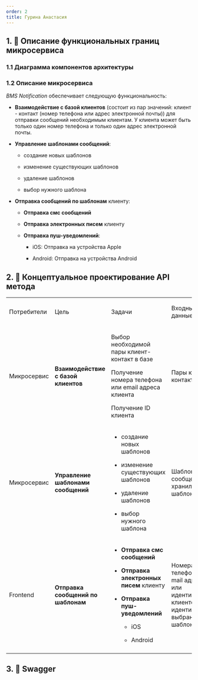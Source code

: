 ```yaml
---
order: 2
title: Гурина Анастасия
---
```


## 1\. 📖 Описание функциональных границ микросервиса

### 1\.1 Диаграмма компонентов архитектуры

<mermaid path="./fio-proektirovanie-api-2.mermaid" width="780px" height="202px"/>

### 1\.2 Описание микросервиса

*BMS Notification* обеспечивает следующую функциональность:

-  **Взаимодействие с базой клиентов** (состоит из пар значений: клиент - контакт (номер телефона или адрес электронной почты)) для отправки сообщений необходимым клиентам. У клиента может быть только один номер телефона и только один адрес электронной почты.

-  **Управление** **шаблонами сообщений**:

   -  создание новых шаблонов

   -  изменение существующих шаблонов

   -  удаление шаблонов

   -  выбор нужного шаблона

-  **Отправка сообщений по шаблонам** клиенту:

   -  **Отправка смс сообщений**

   -  **Отправка электронных писем** клиенту

   -  **Отправка пуш-уведомлений**:

      -  iOS: Отправка на устройства Apple

      -  Android: Отправка на устройства Android

## 2\. 🧩 Концептуальное проектирование API метода

<table header="row">
<colgroup><col width="156"/><col width="156"/><col width="156"/><col width="192"/><col width="239"/></colgroup>
<tr>
<td>

Потребители

</td>
<td>

Цель

</td>
<td>

Задачи

</td>
<td>

Входные данные

</td>
<td>

Выходные данные

</td>
</tr>
<tr>
<td>

Микросервис

</td>
<td>

**Взаимодействие с базой клиентов**

</td>
<td>

Выбор необходимой пары клиент-контакт в базе

Получение номера телефона или email адреса клиента

Получение ID клиента 

</td>
<td>

Пары клиент-контакт

</td>
<td>

Номера телефонов, e-mail адреса, идентификаторы клиентов

</td>
</tr>
<tr>
<td>

Микросервис

</td>
<td>

**Управление** **шаблонами сообщений**

</td>
<td>

-  создание новых шаблонов

-  изменение существующих шаблонов

-  удаление шаблонов

-  выбор нужного шаблона

</td>
<td>

Шаблоны сообщений из хранилища шаблонов

</td>
<td>

Идентификатор выбранного шаблона?

</td>
</tr>
<tr>
<td>

Frontend

</td>
<td>

**Отправка сообщений по шаблонам**

</td>
<td>

-  **Отправка смс сообщений**

-  **Отправка электронных писем** клиенту

-  **Отправка пуш-уведомлений**

   -  iOS

   -  Android

</td>
<td>

Номера телефонов, e-mail адреса и/или идентификаторы клиентов; идентификатор выбранного шаблона?

</td>
<td>



</td>
</tr>
<tr>
<td>



</td>
<td>



</td>
<td>



</td>
<td>



</td>
<td>



</td>
</tr>
</table>

## 3\. 🤝 Swagger

<openapi src="./fio-proektirovanie-api-2.yaml" flag="true"/>

### 